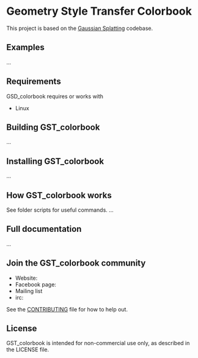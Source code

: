 # Geometry Style Transfer Colorbook
This project is based on the [Gaussian Splatting](https://github.com/graphdeco-inria/gaussian-splatting) codebase.
## Examples
...

## Requirements
GSD_colorbook requires or works with
* Linux


## Building GST_colorbook
...

## Installing GST_colorbook
...

## How GST_colorbook works
See folder scripts for useful commands.
...

## Full documentation
...

## Join the GST_colorbook community
* Website:
* Facebook page:
* Mailing list
* irc:

See the [CONTRIBUTING](CONTRIBUTING.md) file for how to help out.

## License
GST_colorbook is intended for non-commercial use only, as described in the LICENSE file.
